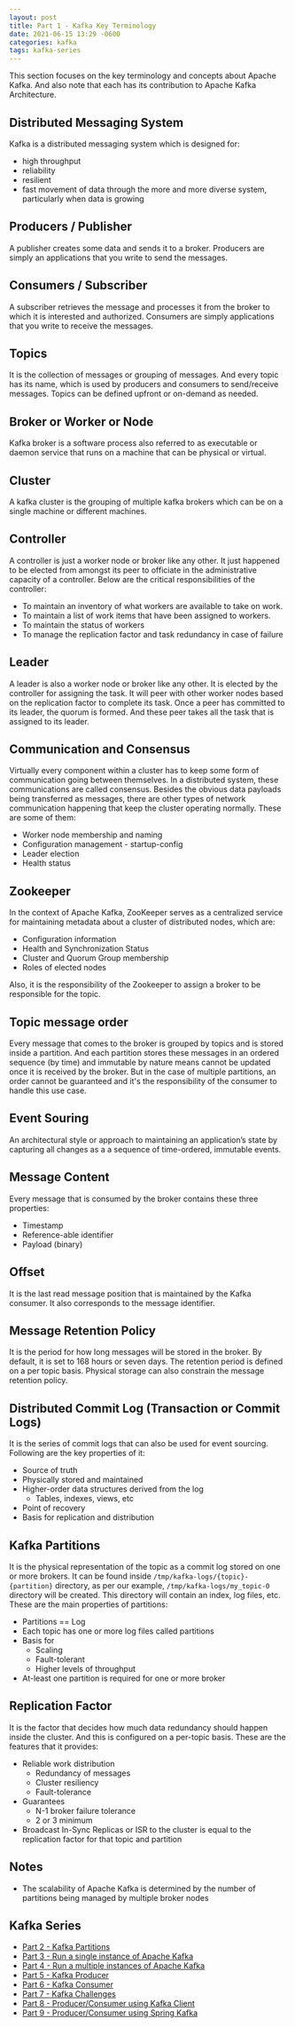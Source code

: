 ```yaml
---
layout: post
title: Part 1 - Kafka Key Terminology
date: 2021-06-15 13:29 -0600
categories: kafka
tags: kafka-series
---
```


This section focuses on the key terminology and concepts about Apache Kafka.
And also note that each has its contribution to Apache Kafka Architecture.

## Distributed Messaging System
Kafka is a distributed messaging system which is designed for:
- high throughput
- reliability
- resilient
- fast movement of data through the more and more diverse system, particularly when data is growing

## Producers / Publisher
A publisher creates some data and sends it to a broker. Producers are simply an applications
that you write to send the messages.

## Consumers / Subscriber
A subscriber retrieves the message and processes it from the broker to which
it is interested and authorized. Consumers are simply applications
that you write to receive the messages.

## Topics
It is the collection of messages or grouping of messages. And every topic has its name, which is used by producers and consumers to send/receive messages. Topics can
be defined upfront or on-demand as needed.

## Broker or Worker or Node
Kafka broker is a software process also referred to as executable or daemon service
that runs on a machine that can be physical or virtual.

## Cluster
A kafka cluster is the grouping of multiple kafka brokers which can be on a single machine or different machines.

## Controller
A controller is just a worker node or broker like any other. It just happened to be elected from amongst
its peer to officiate in the administrative capacity of a controller. Below are the critical responsibilities of
the controller:
- To maintain an inventory of what workers are available to take on work.
- To maintain a list of work items that have been assigned to workers.
- To maintain the status of workers
- To manage the replication factor and task redundancy in case of failure

## Leader
A leader is also a worker node or broker like any other. It is elected by the controller for assigning the task.
It will peer with other worker nodes based on the replication factor to complete its task. Once a peer has committed to its
leader, the quorum is formed. And these peer takes all the task that is assigned to its leader.

## Communication and Consensus
Virtually every component within a cluster has to keep some form of communication going between themselves.
In a distributed system, these communications are called consensus. Besides the obvious data payloads being transferred
as messages, there are other types of network communication happening that keep the cluster operating normally.
These are some of them:
- Worker node membership and naming
- Configuration management - startup-config
- Leader election
- Health status

## Zookeeper
In the context of Apache Kafka, ZooKeeper serves as a centralized service for maintaining metadata about a cluster
of distributed nodes, which are:
- Configuration information
- Health and Synchronization Status
- Cluster and Quorum Group membership
- Roles of elected nodes

Also, it is the responsibility of the Zookeeper to assign a broker to be responsible for the topic.

## Topic message order
Every message that comes to the broker is grouped by topics and is stored inside a partition.
And each partition stores these messages in an ordered sequence (by time) and immutable by nature means
cannot be updated once it is received by the broker. But in the case of multiple partitions, an order cannot be
guaranteed and it's the responsibility of the consumer to handle this use case.

## Event Souring
An architectural style or approach to maintaining an application’s state by capturing all changes as a
a sequence of time-ordered, immutable events.

## Message Content
Every message that is consumed by the broker contains these three properties:
- Timestamp
- Reference-able identifier
- Payload (binary)

## Offset
It is the last read message position that is maintained by the Kafka consumer. It also corresponds to
the message identifier.

## Message Retention Policy
It is the period for how long messages will be stored in the broker. By default, it is set to 168 hours or seven days.
The retention period is defined on a per topic basis. Physical storage can also constrain the message retention policy.

## Distributed Commit Log (Transaction or Commit Logs)
It is the series of commit logs that can also be used for event sourcing. Following are the key properties of it:
- Source of truth
- Physically stored and maintained
- Higher-order data structures derived from the log
  - Tables, indexes, views, etc
- Point of recovery
- Basis for replication and distribution

## Kafka Partitions
It is the physical representation of the topic as a commit log stored on one or more brokers. It can be found inside
`/tmp/kafka-logs/{topic}-{partition}` directory, as per our example, `/tmp/kafka-logs/my_topic-0` directory will be
created. This directory will contain an index, log files, etc. These are the main properties of partitions:
- Partitions == Log
- Each topic has one or more log files called partitions
- Basis for
  - Scaling
  - Fault-tolerant
  - Higher levels of throughput
- At-least one partition is required for one or more broker

## Replication Factor
It is the factor that decides how much data redundancy should happen inside the cluster.
And this is configured on a per-topic basis. These are the features that it provides:
- Reliable work distribution
  - Redundancy of messages
  - Cluster resiliency
  - Fault-tolerance
- Guarantees
  - N-1 broker failure tolerance
  - 2 or 3 minimum
- Broadcast In-Sync Replicas or ISR to the cluster is equal to the replication factor for that topic and partition

## Notes
- The scalability of Apache Kafka is determined by the number of partitions being managed by multiple broker nodes

## Kafka Series
- [Part 2 - Kafka Partitions](../kafka-partitions)
- [Part 3 - Run a single instance of Apache Kafka](../kafka-single-instance)
- [Part 4 - Run a multiple instances of Apache Kafka](../kafka-multiple-instance)
- [Part 5 - Kafka Producer](../kafka-producer)
- [Part 6 - Kafka Consumer](../kafka-consumer)
- [Part 7 - Kafka Challenges](../kafka-challenges)
- [Part 8 - Producer/Consumer using Kafka Client](../kafka-client)
- [Part 9 - Producer/Consumer using Spring Kafka](../spring-kafka)